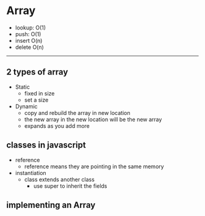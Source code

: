 # Array

- lookup: O(1)
- push: O(1)
- insert O(n)
- delete O(n)

---

## 2 types of array

- Static
  - fixed in size
  - set a size
- Dynamic
  - copy and rebuild the array in new location
  - the new array in the new location will be the new array
  - expands as you add more

## classes in javascript

- reference
  - reference means they are pointing in the same memory
- instantiation
  - class extends another class
    - use super to inherit the fields

## implementing an Array
